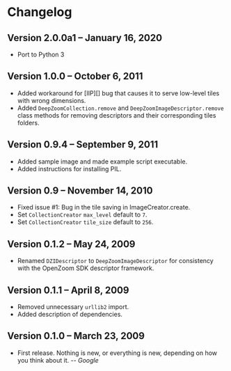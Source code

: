 # Changelog

## Version 2.0.0a1 – January 16, 2020

- Port to Python 3

## Version 1.0.0 – October 6, 2011

- Added workaround for [IIP][] bug that causes it to serve low-level tiles with
  wrong dimensions.
- Added `DeepZoomCollection.remove` and `DeepZoomImageDescriptor.remove` class
  methods for removing descriptors and their corresponding tiles folders.

## Version 0.9.4 – September 9, 2011

- Added sample image and made example script executable.
- Added instructions for installing PIL.

## Version 0.9 – November 14, 2010

- Fixed issue #1: Bug in the tile saving in ImageCreator.create.
- Set `CollectionCreator` `max_level` default to `7`.
- Set `CollectionCreator` `tile_size` default to `256`.

## Version 0.1.2 – May 24, 2009

- Renamed `DZIDescriptor` to `DeepZoomImageDescriptor` for consistency with the
  OpenZoom SDK descriptor framework.

## Version 0.1.1 – April 8, 2009

- Removed unnecessary `urllib2` import.
- Added description of dependencies.

## Version 0.1.0 – March 23, 2009

- First release. Nothing is new, or everything is new, depending on how you
  think about it. -- _Google_
